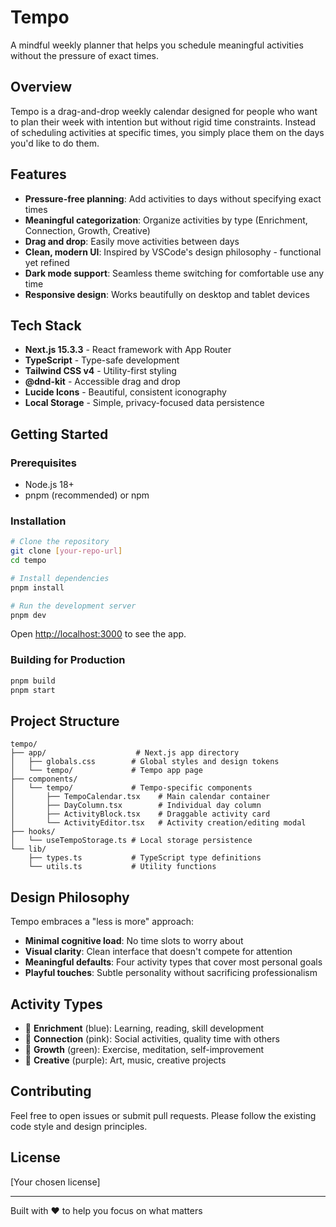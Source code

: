 # Tempo

A mindful weekly planner that helps you schedule meaningful activities without the pressure of exact times.

## Overview

Tempo is a drag-and-drop weekly calendar designed for people who want to plan their week with intention but without rigid time constraints. Instead of scheduling activities at specific times, you simply place them on the days you'd like to do them.

## Features

- **Pressure-free planning**: Add activities to days without specifying exact times
- **Meaningful categorization**: Organize activities by type (Enrichment, Connection, Growth, Creative)
- **Drag and drop**: Easily move activities between days
- **Clean, modern UI**: Inspired by VSCode's design philosophy - functional yet refined
- **Dark mode support**: Seamless theme switching for comfortable use any time
- **Responsive design**: Works beautifully on desktop and tablet devices

## Tech Stack

- **Next.js 15.3.3** - React framework with App Router
- **TypeScript** - Type-safe development
- **Tailwind CSS v4** - Utility-first styling
- **@dnd-kit** - Accessible drag and drop
- **Lucide Icons** - Beautiful, consistent iconography
- **Local Storage** - Simple, privacy-focused data persistence

## Getting Started

### Prerequisites

- Node.js 18+ 
- pnpm (recommended) or npm

### Installation

```bash
# Clone the repository
git clone [your-repo-url]
cd tempo

# Install dependencies
pnpm install

# Run the development server
pnpm dev
```

Open [http://localhost:3000](http://localhost:3000) to see the app.

### Building for Production

```bash
pnpm build
pnpm start
```

## Project Structure

```
tempo/
├── app/                    # Next.js app directory
│   ├── globals.css        # Global styles and design tokens
│   └── tempo/             # Tempo app page
├── components/
│   └── tempo/             # Tempo-specific components
│       ├── TempoCalendar.tsx    # Main calendar container
│       ├── DayColumn.tsx        # Individual day column
│       ├── ActivityBlock.tsx    # Draggable activity card
│       └── ActivityEditor.tsx   # Activity creation/editing modal
├── hooks/
│   └── useTempoStorage.ts # Local storage persistence
└── lib/
    ├── types.ts           # TypeScript type definitions
    └── utils.ts           # Utility functions
```

## Design Philosophy

Tempo embraces a "less is more" approach:

- **Minimal cognitive load**: No time slots to worry about
- **Visual clarity**: Clean interface that doesn't compete for attention
- **Meaningful defaults**: Four activity types that cover most personal goals
- **Playful touches**: Subtle personality without sacrificing professionalism

## Activity Types

- 🎯 **Enrichment** (blue): Learning, reading, skill development
- 💝 **Connection** (pink): Social activities, quality time with others
- 🌱 **Growth** (green): Exercise, meditation, self-improvement
- 🎨 **Creative** (purple): Art, music, creative projects

## Contributing

Feel free to open issues or submit pull requests. Please follow the existing code style and design principles.

## License

[Your chosen license]

---

Built with ♥ to help you focus on what matters